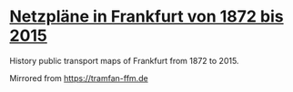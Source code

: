 # [Netzpläne in Frankfurt von 1872 bis 2015](https://raw.githubusercontent.com/jan-bausch/frankfurt-netzplaene-1872-2015/main/Netzpl%C3%A4ne%20Frankfurt%201872%20-%202015.pdf)

History public transport maps of Frankfurt from 1872 to 2015.

Mirrored from https://tramfan-ffm.de
